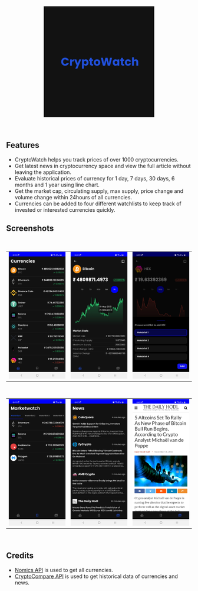 <br/>
  <p align="center"><img src="screenshots/launcher_icon.jpg" height="300" /></p>
<br/>

## Features
- CryptoWatch helps you track prices of over 1000 cryptocurrencies.
- Get latest news in cryptocurrency space and view the full article without leaving the application.
- Evaluate historical prices of currency for 1 day, 7 days, 30 days, 6 months and 1 year using line chart.
- Get the market cap, circulating supply, max supply, price change and volume change within 24hours of all currencies.
- Currencies can be added to four different watchlists to keep track of invested or interested currencies quickly.

## Screenshots
</br>
<div align="center">
   <table align="center" border="0" >
  <tr>
    <td><img width="360" src="screenshots/screenshot1.jpg"/>
       <td><img width="360" src="screenshots/screenshot2.jpg"/></td>
     <td> <img width="360" src="screenshots/screenshot3.jpg"/></td>
  </table>
  </div>
</br>
<div align="center">
  <table align="center" border="0" >
  <tr>
    <td> <img width="360" src="screenshots/screenshot4.jpg"/></td>
     <td> <img width="360" src="screenshots/screenshot5.jpg"/></td>
     <td> <img width="360" src="screenshots/screenshot6.jpg"/></td>
  </tr>
</table>
  </div>
</br>

## Credits
- [Nomics API](https://p.nomics.com/cryptocurrency-bitcoin-api) is used to get all currencies.
- [CryptoCompare API](https://min-api.cryptocompare.com/) is used to get historical data of currencies and news.
